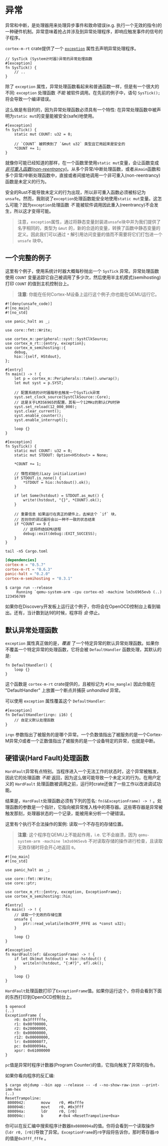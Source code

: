 # 异常

异常和中断，是处理器用来处理异步事件和致命错误(e.g. 执行一个无效的指令)的一种硬件机制。异常意味着抢占并涉及到异常处理程序，即响应触发事件的信号的子程序。

`cortex-m-rt` crate提供了一个 [`exception`] 属性去声明异常处理程序。

[`exception`]: https://docs.rs/cortex-m-rt-macros/latest/cortex_m_rt_macros/attr.exception.html

``` rust,ignore
// SysTick (System计时器)异常的异常处理函数
#[exception]
fn SysTick() {
    // ..
}
```

除了 `exception` 属性，异常处理函数看起来和普通函数一样，但是有一个很大的不同: `exception` 处理函数 *不能* 被软件调用。在先前的例子中，语句 `SysTick();` 将会导致一个编译错误。

这么做是有目的的，因为异常处理函数必须具有一个特性: 在异常处理函数中被声明为`static mut`的变量能被安全(safe)地使用。

``` rust,ignore
#[exception]
fn SysTick() {
    static mut COUNT: u32 = 0;

    // `COUNT` 被转换到了 `&mut u32` 类型且它用起来是安全的
    *COUNT += 1;
}
```

就像你可能已经知道的那样，在一个函数里使用`static mut`变量，会让函数变成[*非可重入函数(non-reentrancy)*](https://en.wikipedia.org/wiki/Reentrancy_(computing))。从多个异常/中断处理函数，或者从`main`函数和多个异常/中断处理函数中，直接或者间接地调用一个非可重入(non-reentrancy)函数是未定义的行为。

安全的Rust不能导致未定义的行为出现，所以非可重入函数必须被标记为 `unsafe`。然而，我刚说了`exception`处理函数能安全地使用`static mut`变量。这怎么可能？因为`exception`处理函数 *不* 能被软件调用因此重入(reentrancy)不会发生，所以这才变得可能。

> 注意，`exception`属性，通过将静态变量封装进`unsafe`块中并为我们提供了名字相同的，类型为 `&mut` 的，新的合适的变量，转换了函数中静态变量的定义。因此我们可以通过 `*` 解引用访问变量的值而不需要将它们打包进一个 `unsafe` 块中。

## 一个完整的例子

这里有个例子，使用系统计时器大概每秒抛出一个 `SysTick` 异常。异常处理函数使用 `COUNT` 变量追踪它自己被调用了多少次，然后使用半主机模式(semihosting)打印 `COUNT` 的值到主机控制台上。

> **注意**: 你能在任何Cortex-M设备上运行这个例子;你也能在QEMU运行它。

```rust,ignore
#![deny(unsafe_code)]
#![no_main]
#![no_std]

use panic_halt as _;

use core::fmt::Write;

use cortex_m::peripheral::syst::SystClkSource;
use cortex_m_rt::{entry, exception};
use cortex_m_semihosting::{
    debug,
    hio::{self, HStdout},
};

#[entry]
fn main() -> ! {
    let p = cortex_m::Peripherals::take().unwrap();
    let mut syst = p.SYST;

    // 配置系统的计时器每秒去触发一个SysTick异常
    syst.set_clock_source(SystClkSource::Core);
    // 这是关于LM3S6965的配置，其有一个12MHz的默认CPU时钟
    syst.set_reload(12_000_000);
    syst.clear_current();
    syst.enable_counter();
    syst.enable_interrupt();

    loop {}
}

#[exception]
fn SysTick() {
    static mut COUNT: u32 = 0;
    static mut STDOUT: Option<HStdout> = None;

    *COUNT += 1;

    // 惰性初始化(Lazy initialization)
    if STDOUT.is_none() {
        *STDOUT = hio::hstdout().ok();
    }

    if let Some(hstdout) = STDOUT.as_mut() {
        write!(hstdout, "{}", *COUNT).ok();
    }

    // 重要信息 如果运行在真正的硬件上，去掉这个 `if` 块，
    // 否则你的调试器将会以一种不一致的状态结束
    if *COUNT == 9 {
        // 这将终结QEMU进程
        debug::exit(debug::EXIT_SUCCESS);
    }
}
```

``` console
tail -n5 Cargo.toml
```

``` toml
[dependencies]
cortex-m = "0.5.7"
cortex-m-rt = "0.6.3"
panic-halt = "0.2.0"
cortex-m-semihosting = "0.3.1"
```

``` text
$ cargo run --release
     Running `qemu-system-arm -cpu cortex-m3 -machine lm3s6965evb (..)
123456789
```

如果你在Discovery开发板上运行这个例子，你将会在OpenOCD控制台上看到输出。还有，当计数到达9的时候，程序将 *会* 停止。

## 默认异常处理函数

`exception` 属性真正做的是，*覆盖* 了一个特定异常的默认异常处理函数。如果你不覆盖一个特定异常的处理函数，它将会被 `DefaultHandler` 函数处理，其默认的是:

``` rust,ignore
fn DefaultHandler() {
    loop {}
}
```

这个函数是 `cortex-m-rt` crate提供的，且被标记为 `#[no_mangle]` 因此你能在 "DefaultHandler" 上放置一个断点并捕获 *unhandled* 异常。 

可以使用 `exception` 属性覆盖这个 `DefaultHandler`:

``` rust,ignore
#[exception]
fn DefaultHandler(irqn: i16) {
    // 自定义默认处理函数
}
```

`irqn` 参数指出了被服务的是哪个异常。一个负数值指出了被服务的是一个Cortex-M异常;0或者一个正数值指出了被服务的是一个设备特定的异常，也就是中断。

## 硬错误(Hard Fault)处理函数

`HardFault`异常有点特别。当程序进入一个无法工作的状态时，这个异常被触发，因此它的处理函数 *不能* 返回，因为这么做可能导致一个未定义的行为。在用户定义的 `HardFault` 处理函数被调用之前，运行时crate还做了一些工作以改进调试功能。

结果是，`HardFault`处理函数必须有下列的签名: `fn(&ExceptionFrame) -> !` 。处理函数的参数是一个指针，它指向被异常推入栈中的寄存器。这些寄存器是异常被触发那刻，处理器状态的一个记录，能被用来分析一个硬错误。

这里有个执行不合法操作的案例: 读取一个不存在的存储位置。

> **注意**: 这个程序在QEMU上不能起作用，i.e. 它不会崩溃，因为 `qemu-system-arm -machine lm3s6965evb` 不对读取存储的操作进行检查，且读取无效存储时将会开心地返回 `0`。

```rust,ignore
#![no_main]
#![no_std]

use panic_halt as _;

use core::fmt::Write;
use core::ptr;

use cortex_m_rt::{entry, exception, ExceptionFrame};
use cortex_m_semihosting::hio;

#[entry]
fn main() -> ! {
    // 读取一个无效的存储位置
    unsafe {
        ptr::read_volatile(0x3FFF_FFFE as *const u32);
    }

    loop {}
}

#[exception]
fn HardFault(ef: &ExceptionFrame) -> ! {
    if let Ok(mut hstdout) = hio::hstdout() {
        writeln!(hstdout, "{:#?}", ef).ok();
    }

    loop {}
}
```

`HardFault`处理函数打印了`ExceptionFrame`值。如果你运行这个，你将会看到下面的东西打印到OpenOCD控制台上。

``` text
$ openocd
(..)
ExceptionFrame {
    r0: 0x3ffffffe,
    r1: 0x00f00000,
    r2: 0x20000000,
    r3: 0x00000000,
    r12: 0x00000000,
    lr: 0x080008f7,
    pc: 0x0800094a,
    xpsr: 0x61000000
}
```

`pc`值是异常时程序计数器(Program Counter)的值，它指向触发了异常的指令。

如果你看向程序的反汇编:

``` text
$ cargo objdump --bin app --release -- -d --no-show-raw-insn --print-imm-hex
(..)
ResetTrampoline:
 8000942:       movw    r0, #0xfffe
 8000946:       movt    r0, #0x3fff
 800094a:       ldr     r0, [r0]
 800094c:       b       #-0x4 <ResetTrampoline+0xa>
```

你可以在反汇编中搜索程序计数器`0x0800094a`的值。你将会看到一个读取操作(`ldr r0, [r0]`)导致了异常。`ExceptionFrame`的`r0`字段将告诉你，那时寄存器`r0`的值是`0x3fff_fffe` 。
